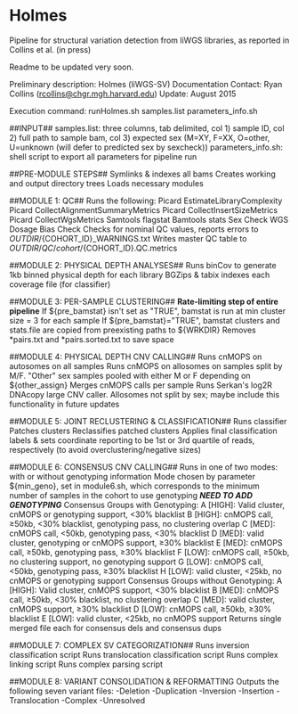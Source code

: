 # Holmes
Pipeline for structural variation detection from liWGS libraries, as reported in Collins et al. (in press)

Readme to be updated very soon.

Preliminary description:
Holmes (liWGS-SV) Documentation
Contact: Ryan Collins (rcollins@chgr.mgh.harvard.edu)
Update: August 2015

Execution command:
runHolmes.sh samples.list parameters_info.sh

##INPUT##
samples.list: three columns, tab delimited, col 1) sample ID, col 2) full path to sample bam, col 3) expected sex (M=XY, F=XX, O=other, U=unknown (will defer to predicted sex by sexcheck))
parameters_info.sh: shell script to export all parameters for pipeline run

##PRE-MODULE STEPS##
Symlinks & indexes all bams
Creates working and output directory trees
Loads necessary modules

##MODULE 1: QC##
Runs the following:
	Picard EstimateLibraryComplexity
	Picard CollectAlignmentSummaryMetrics
	Picard CollectInsertSizeMetrics
	Picard CollectWgsMetrics
	Samtools flagstat
	Bamtools stats
	Sex Check
	WGS Dosage Bias Check
Checks for nominal QC values, reports errors to ${OUTDIR}/${COHORT_ID}_WARNINGS.txt
Writes master QC table to ${OUTDIR}/QC/cohort/${COHORT_ID}.QC.metrics

##MODULE 2: PHYSICAL DEPTH ANALYSES##
Runs binCov to generate 1kb binned physical depth for each library
BGZips & tabix indexes each coverage file (for classifier)

##MODULE 3: PER-SAMPLE CLUSTERING##
**Rate-limiting step of entire pipeline**
If ${pre_bamstat} isn't set as "TRUE", bamstat is run at min cluster size = 3 for each sample
If ${pre_bamstat}="TRUE", bamstat clusters and stats.file are copied from preexisting paths to ${WRKDIR}
Removes *pairs.txt and *pairs.sorted.txt to save space

##MODULE 4: PHYSICAL DEPTH CNV CALLING##
Runs cnMOPS on autosomes on all samples
Runs cnMOPS on allosomes on samples split by M/F. "Other" sex samples pooled with either M or F depending on ${other_assign}
Merges cnMOPS calls per sample
Runs Serkan's log2R DNAcopy large CNV caller. Allosomes not split by sex; maybe include this functionality in future updates

##MODULE 5: JOINT RECLUSTERING & CLASSIFICATION##
Runs classifier
Patches clusters
Reclassifies patched clusters
Applies final classification labels & sets coordinate reporting to be 1st or 3rd quartile of reads, respectively (to avoid overclustering/negative sizes)

##MODULE 6: CONSENSUS CNV CALLING##
Runs in one of two modes: with or without genotyping information
Mode chosen by parameter ${min_geno}, set in module6.sh, which corresponds to the minimum number of samples in the cohort to use genotyping
***NEED TO ADD GENOTYPING***
Consensus Groups with Genotyping:
	A [HIGH]: Valid cluster, cnMOPS or genotyping support, <30% blacklist
	B [HIGH]: cnMOPS call, ≥50kb, <30% blacklist, genotyping pass, no clustering overlap
	C [MED]: cnMOPS call, <50kb, genotyping pass, <30% blacklist
	D [MED]: valid cluster, genotyping or cnMOPS support, ≥30% blacklist
	E [MED]: cnMOPS call, ≥50kb, genotyping pass, ≥30% blacklist
	F [LOW]: cnMOPS call, ≥50kb, no clustering support, no genotyping support
	G [LOW]: cnMOPS call, <50kb, genotyping pass, ≥30% blacklist
	H [LOW]: valid cluster, <25kb, no cnMOPS or genotyping support
Consensus Groups without Genotyping:
    A [HIGH]: Valid cluster, cnMOPS support, <30% blacklist
    B [MED]: cnMOPS call, ≥50kb, <30% blacklist, no clustering overlap
    C [MED]: valid cluster, cnMOPS support, ≥30% blacklist
    D [LOW]: cnMOPS call, ≥50kb, ≥30% blacklist
    E [LOW]: valid cluster, <25kb, no cnMOPS support
Returns single merged file each for consensus dels and consensus dups

##MODULE 7: COMPLEX SV CATEGORIZATION##
Runs inversion classification script
Runs translocation classification script
Runs complex linking script
Runs complex parsing script

##MODULE 8: VARIANT CONSOLIDATION & REFORMATTING
Outputs the following seven variant files:
-Deletion
-Duplication
-Inversion
-Insertion
-Translocation
-Complex
-Unresolved






